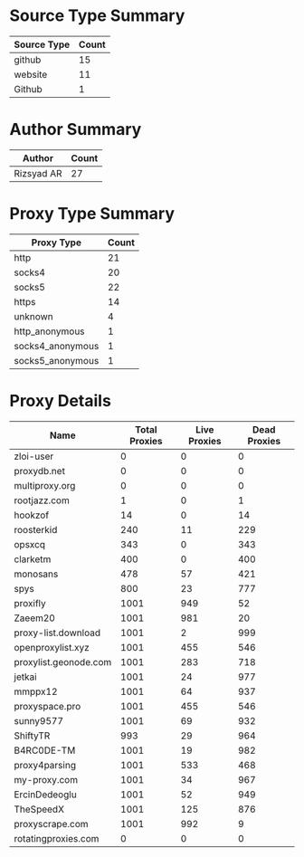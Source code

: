 # Source Type Summary

| Source Type | Count |
|-------------|-------|
| github | 15 |
| website | 11 |
| Github | 1 |


# Author Summary

| Author | Count |
|--------|-------|
| Rizsyad AR | 27 |


# Proxy Type Summary

| Proxy Type | Count |
|------------|-------|
| http | 21 |
| socks4 | 20 |
| socks5 | 22 |
| https | 14 |
| unknown | 4 |
| http_anonymous | 1 |
| socks4_anonymous | 1 |
| socks5_anonymous | 1 |


# Proxy Details

| Name | Total Proxies | Live Proxies | Dead Proxies |
|------|---------------|--------------|---------------|
| zloi-user | 0 | 0 | 0 |
| proxydb.net | 0 | 0 | 0 |
| multiproxy.org | 0 | 0 | 0 |
| rootjazz.com | 1 | 0 | 1 |
| hookzof | 14 | 0 | 14 |
| roosterkid | 240 | 11 | 229 |
| opsxcq | 343 | 0 | 343 |
| clarketm | 400 | 0 | 400 |
| monosans | 478 | 57 | 421 |
| spys | 800 | 23 | 777 |
| proxifly | 1001 | 949 | 52 |
| Zaeem20 | 1001 | 981 | 20 |
| proxy-list.download | 1001 | 2 | 999 |
| openproxylist.xyz | 1001 | 455 | 546 |
| proxylist.geonode.com | 1001 | 283 | 718 |
| jetkai | 1001 | 24 | 977 |
| mmppx12 | 1001 | 64 | 937 |
| proxyspace.pro | 1001 | 455 | 546 |
| sunny9577 | 1001 | 69 | 932 |
| ShiftyTR | 993 | 29 | 964 |
| B4RC0DE-TM | 1001 | 19 | 982 |
| proxy4parsing | 1001 | 533 | 468 |
| my-proxy.com | 1001 | 34 | 967 |
| ErcinDedeoglu | 1001 | 52 | 949 |
| TheSpeedX | 1001 | 125 | 876 |
| proxyscrape.com | 1001 | 992 | 9 |
| rotatingproxies.com | 0 | 0 | 0 |
